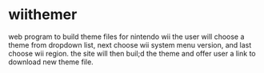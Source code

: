 # wiithemer
web program to build theme files for nintendo wii
the user will choose a theme from dropdown list, next choose wii system menu version, and last choose wii region. the site will then buil;d the theme and offer user a link to download new theme file.
